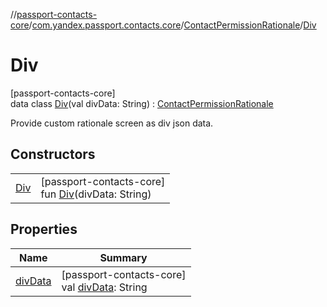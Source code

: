 //[passport-contacts-core](../../../../index.md)/[com.yandex.passport.contacts.core](../../index.md)/[ContactPermissionRationale](../index.md)/[Div](index.md)

# Div

[passport-contacts-core]\
data class [Div](index.md)(val divData: String) : [ContactPermissionRationale](../index.md)

Provide custom rationale screen as div json data.

## Constructors

| | |
|---|---|
| [Div](-div.md) | [passport-contacts-core]<br>fun [Div](-div.md)(divData: String) |

## Properties

| Name | Summary |
|---|---|
| [divData](div-data.md) | [passport-contacts-core]<br>val [divData](div-data.md): String |
